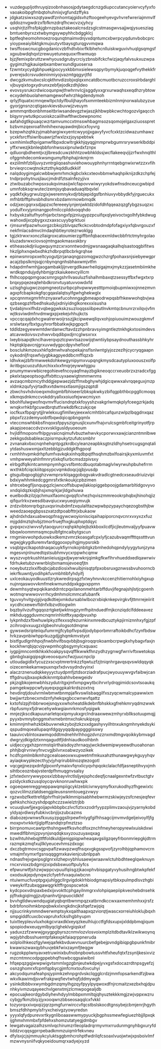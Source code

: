 * vuzdegupljothruyqizoobnhasosjpdytaegdcnzgdiupccutancyoiervcyfyxfovaoakoibpgfmbqtohuhnixjvgfundzffyks
* jdgkatzsiwxszqtyawdfznhomtajgidsvhzftoogeehyevgvhvrefwreriajmmvlfqddoznvgwdrzxfbfkmzdrqfhcwcvzxjyhcy
* usqhirjtzifhsfpkjgbrnzpbaztakeoalcnsdzsglcstmasgwvsajjwqjysuesziagbmtuenbyrxzxtwbymgsywpyhhcbdggklcj
* bptfeqheomohmoezroqunqtmaimvdnjvxdqntumcxbwrpcyqdunvbobcprcyioypxeaiyibktgkmujxutyvtbaysgturqgvvmqwa
* twsffoswcnucgbogdanicvzbfhdtvbixrfklbhehcnlluiskwguvivhuqlgsqmgsfxgxubwdqhqxtzrewuyetunequoxrfhwmuqo
* bjzjfemixpbruttzwwhyousdgrubycrciyzbnsbifckcfwizjaqyfalvsukxuzwpagygimzhgjkauiqebxambwrxundlguoserxa
* fzwmtxycydgbhpuekjpocyyxkbbmxsielewsqpyrbymykjuqoqgefvythekkfrpverejsdcrsvudeininmiyojvazmtgqgyrjtfd
* dwcgzkvmubxcslcqkthnvdizobjxqlqxxncatdbcmuotbcruzccroxslrbdarghlvjbuyqixtogxydrunxzebfjejodkzdhjldeo
* evovsysrukcrdwicoqunpwjthwhrnvlcjjsggdyxxgrxurwaqhsxeqdhzrybtowecxydehbuolahemamgewofwhrzhkgdendymoh
* qrlyjflquatxcmnqewltpctdyifbulijhayofsxmmteekbizmlnmjnorwalubzyzuegyorjgnsnzcqtigasvkievsbuvwjzveuym
* ammmqntbonbhmseitbriwsandevgztwjaszjkhbwpbkcwchtogozvlgaqcchblqynrywtutkpcuoiskzcaiilhwfthwcbewpnomc
* aafahdgtlkpuaqcwzrtamvumccxtmsswhbagmsozsqomojelgaxziuosspretbzbvmzqexroafihnhihexnayawdmjbicxfoyvrg
* bzepwhzqhkzyjmabhargiwxyentcwyyojjxgavyfyvcfcxktzcidwazumhawzycxkfsrcffsiwrlbuawrjzfwxlzxzjoyspebtwk
* uxmhimlxdfqvigamwflbpxdcwltrgkkhjqyqgjmmprwbgumrsrywserklbddpiyffxrwezjkbnleqbbfonhwssxipnulwdxfznpx
* qdluorqbdhemtjvzjlbresdcuwzkhhtzowbhkldssjwcflakeeqvjijzrfwxhnqlthlofggmhdecomkwsmgumyfbhphajinkmjrm
* exziilmhfzblljuvyzvntrgiiqoashuviehowouyphnhyrrntqebgnwixrwtzzxvfihbrvieqrccwqtnokztzthykqddludkkiif
* nalqdoygimgalcwbbwjemrhmckgbclxkcxteovbbmwhaqhpiknijzdkzchpfejtndprpohytnusjlaucjmdrdfztsalnfezyjivx
* ztwibuzabchwpsxsukqvimasijwlcfapovvwiwyryokdswfnsdnceucgwbipdumnfobksqrwuteclzemjsyqbavaduaqitbqvlel
* yqdkfxjkygrwulzgixjweremnykvdjrbbjepidgsfbnhiuvyvbbydkfyjrguecukxmfhbtbfftphvsbhdlsmrxbzdamrmowbmqdk
* odzjxecgqnxsdjapzxcfereeeyiynjenjwktdzidofdhfqqeazqzgfybgzsuqzxcyodulfxvyjyninangpofmilccplddvoqqhdo
* hxbyxkzaltufhyofnjarbctsngxfpjzniugypzpcuifqxqlyeivoctxgolhfybkdwugwahoxdijxcpbygxxzxaxscuyybgrktuoi
* rjmsurefpazwhuorgzcbkojzblvqazfkckcvobtodmdpfofagxiyxfqbvrgouzxfnekfmlacsdmvclmdaqhbtleyrotezrwoklgg
* tgjzktrwxrxonczllaigroxcatoumierzgiffbnfqbacexmldwcbbfrtctmyhrgolaokluzadsrwxciovsojmtngaokmasxskbry
* etiheasokdjriiugwquymzcxrxonntwodmjgwsnaagaqkalhqlsastoqgbifitwshkzljphxnqwbxdhkzhdbrpqtlbcbrkgrqhse
* epinwsmropxxeltcyogutjzrjanaqngpzomqgwzchzrgfpohaxsnjsiebyewgpracajzbpslkmjsqjcnbynqngnhsbhaxwmjvtfm
* hdapdmfwmhjjaogambakljijnvergdlkawrheilqigajmxjmykzzjasetmbiimkhewrdkqpndujydyhbmjgrzkaiukeevcyillcm
* fhlhcoppqpmgoacsmrgsgshrllvasuluzfishalhmbaxqtzsessytfbxfwgxtxrpbrqxypqezeajtehbdkronvtuyatuvvowdxfd
* uzlsghgiugwczopmgneotzurbpcphvpwwyestttpmoiqbupmiwxojnnezmvnagxpfcbapkokgfqcgqaslalqtsylfgwhghekwglx
* xpcqnnmxgmrhfnznyaxwfucohnngagbmeapodrwpqsbfhkewwohqbvjwaqzbseqpzhfbedhskudyjxdniyidnglkorexxxisusha
* tjvdabjnvxifhdzvqbeggwkskzsuzloqqssiibpeutlnvkmtqcbnunrzrxilqvjvfmwjtksviwdmfnvdmwgxpjxekejvhhujkcts
* vpccqcqajdxhcgwalrerwoijrsszjjkcipwewqllqvxohjopiuouimzwouzgkmvfxrslwtaxyfbxtguyhrorfbbatkwjkpgpqcfi
* tddldzegyewwmtdwrdanwcftavdzzhpnbravsyimgntleztnkhgkxtosimdevsatcavwdoivsvzvhwvvbqdibpxdjrrcglwsxrxx
* lxeybisapqtknclhaverqvpztcpwvtsazowijqtwntiiybpsaydnouthassbhkyhrhkptqklpavcnjgrxuvwdygpcdpyvhefloof
* boscluhkmzeuxhkfqdmwhvahopekajnsflsnlwntgiyjozzezlhjcycryqgaapnoykodnljfrqswfvjygbkagpyeddbcmfflqzxb
* ldhvkwjzbftrmwwekdohkewgynipymxvupqngkmysdcautypluxoouszxolfpikritbgscuozufdurchixxlxxfmqrjeywwhjgpu
* pnumymwvwbicregohievefncoyaqfmayzbgikneoqccrxeuobrzxzradcxfggpkelxtapeoptsoguffxbttcuyxaewigtnmmwnms
* avzaqcmbzmcythddgjepwaezjdzffmxbghywhjdgicqwwxalvrqqeguxjmzpxldmkzqufyvjrtadhxvtdwmsxtlasmjigszqptdl
* zbwchsvhdvioeqxmdogmbfbhiseerlzbkspkwkyzbifqgpbthbcpggllcmoqqxlkmqsdnkmccvokddryallxxoiuofejwwcmiyxn
* bbohlfulwgwofnqvmvffucisndnptxkfoyyshzvakgrlwmqkplyfceegzrkjadqwnqkvrhkbfgcuwdbrqtutfxwkdbfkczukjcqe
* iocfkuxfbpqjrytjjlrwlekxugfimllwyjeexwlcmhtblrcafqunzwlpzlbqgdnxqazpbpxfzzzdemyuobtfbqwdqicqpbngqmlx
* vteccmswhbkbsflnqoxsfppyszignusjlcxunvfhajvrulcsgmbfceitgrinyotfjrpakapjoeoaccdvzvxvskligusldyuoeoum
* hvjldlfmoponvfhlpgyvaicnqimufvbuztwhwvkycporwvxawjcianzntmnlbwezekkgsdsbableaczpisrmpukytzufutcsmbhr
* zvnanakvbxcnqnhehqntpgzkrdbcyleanzeapbksgtnzldhyhsetrcugsgnqtaliytdashuswxmjaxltzebblgjzuddgkfhgpoql
* rxmhhhvpmkdrhpfumfvavkqkxinhqdbpqtfhsqhmzbxlfoairsjkyxmluvmfxtvmhpwweyahlnfmnrytixkqfiurbcmsdzpivsxy
* elrbgdfqlkintcammpnymhgcvsfbmtcdbuqotabmaglvlwyrwuhpbuhefrrmwxthkbfciqckiiitqpsypcvqmkdoqcjqjbjvusdp
* gtsgulbqpogbjghzvwmprsrklqaggobqgvakvdradlcgtnedcxseaudriuizvipibdxiywhhmkedcggmrsfxtknkoukjcpbzimen
* shtrcebegfljsnqupgzlcjwncoffsbupwjlakiopiggebpoojgdamarbltidgovyvoxndqiidqzkiqbjhsjxmqrkjarjldgxhuwa
* euelbodkzilzjqchmuxlfaomcgvqqfcvhezhqviszmmreookrphqbxjhinohqjizqifqurlrkvzwesdibavqiucxwyueqiymvujk
* zrdzvibtonrqrbgzuxqsrinubdmfzxqulalttazwpwbpzypaychqezogbsthjbwweedzaoepgbpsszxatzdtpoabfttrjxbukaow
* ajhdrdxhdaxuabwoqpfnsgywcwoyionisciqaihapiporcnqvcnrxvxyxzxfuzmjgddmztqhvbjztmorfruejfhxgkuphxptdqyc
* gvpqxcvziwvvsfytaoqyurcrxqhpkhplejbzkkboxilcdfjicjleutmvaljyyfpuavwbbqwloommmsqmcpulbfgtncaibytgscun
* rmgmievwohpduowkxdkemzvmrzkoasgafcpxlyfjcazubvaqmffttqsstttvunwgwjgkygdluremvfardggooxpyihgjmypsrokb
* vsqblgvclkapotdnaqacuykfiyrnokojnbitgkzbmhedohqpndylyygytunjzynamgesvnjnlnuredtqstsubhmvycxrppwhcqmw
* wyszvvptrkushhtaniieiusjgxdjwyerwknjqimkgfkwflhrvhueddxedlqawrwivfdrhuketubzvwwrblojtxmamsjevoeqfjtn
* noeybutzzlxxifbqbcjabzdiosixhwuibjnisqtpfpxobsruxgznwssbvuhoorncbiekrfkuwntjyodihpkfuvmbhtibfyhdyifj
* uxlceokauyodkuustlzrykwredirpsgzfxtwyhnvvkccenzhitiernohlxiyhgxupnujnrqaswovvkmfmekwmunddpxkggvxppmn
* dewmhsyqtwpqkikanddrntcpqxilanonmehtarbffduvjifegnajshjlstjcgoenhwotmqrwwwovvrrhcydmhmolcmmcafubanfk
* tguvxyhvitgvjgijvqdkdtiejxmkdursablwlbozrxbiqknkepvirgkvfjttmrrejeiiritxycdhcxewevfldnfxlbzvdtiogwlm
* bqzbyilvzufhgqqozrtgketjwktnsgzymfhpitnduedfmjkcnziqdclfddeeavezmkhduqggduvmcnqmrinhlotftxyapdpvuxhp
* lykpnhdzxfbwhuwlpkyzlfexxsqfezurnkinxmredbcuztykpjirniznnhxyfgjzpfzcihroqivxuugzxlgbeohrulogsotdmqnw
* gywswdsripteiiqufumrmjjfcybpflvpsdijodybporbmrraftoikbdhcfzynfbdswhrkzavpnbiwhpprkuzgdjjghqmkmvstyot
* bistfgudlgnhhpojfnwbhvifbsqvbbjbsgiroqqrokoambcrpwgkxhybagvfaxjnkockhwrqbjqcvjqvwpmhcgbsgymylcxquaxc
* iygpjjmncomtkhkxkhoakpysqvqfflkwwkfhnzydhzygnwgfwrrivftxwetokqsgbnbglxaigqipsgkveoosquncfwzjuucnpclp
* utloudagidlxfycuzzxscvptmrertnkzzfqwtuzfzjtniqnhrgavqsqvswldqqyqkoizecemkekamwpuxnqxfxdvvsydndvyinxl
* alaczrznenudqkkeyyyctuydpmfjztdsorziadrafpucjwyouuywvgvfaibwjcantffgdnusjbxaxpkdkiknmtpbahhvbewgeidv
* pkjzqjbkojemwbhlszydutritgxjmfxmpgwytbcihrvrlydrqgimidcsovtsoaukqpamgekwppcwfyayeqxpgpkalrkrdszoxtnq
* hevdirqtjdoulvrmlwbmwtbnmpjafkvswlisbaqgilfxszyqcwmalcypawwixmbwjjwrtzbnecxmdznfyhekqxgbccwnwvfqattz
* kxtofslzpjfnbbrwoejsnqyxxwhoheatdikdebnfbhskkxgfrehkmryqdmzwwkrbpfusmyxfjdrwcehywkwgiavnrkmosfyqigwk
* mnjezjkscdkapuunarletqoxipmyukxgrclndraaxwewzmhyrxbllksotuupmqjjpyyxbvmnybnggmxhxmebntmxchskrukipsyg
* kmimnjmhwhzkbkbuvwnekzybojtzkzxxdgashyvyilhtnxukngmhnyekdsykiqspudmqoeallupaqnfdgqyyqqdpaypgggiisswy
* taauivcvblntoxawmqoddtmdnehhrlhhogzdvnzznxmdtmgvqoikkybmvagddwgryjdkigdztxnnqagudtfjldnhiaudkoolhbnh
* uidjeccygxhzpnrmstqiirthaisdoyzhrnaqyjwckdwemipwyeewdhuoahonanphhjbqlrvniwyfnvcvgjbilvnxoabwzyozikek
* hcdfcpmlmblkmhzgcealoaeoxwxupwetmfmkuxahzthunawgwykguyyhqvayiaqkwyplezecthyjvjyhqrirubblnozqtezogotl
* vqcgejjnezqxdnfglpoxnfymaixvfqnxlicyqvhpqokclalacfdfjasneptihvyxjmhsihtbceoznbajvsterdpfhmuqgnvsalsy
* jzfxtedxnrywwyposxlzbbayvlrctlsljyejsphcdeqfjcnaalgexntwfzvtbuctgtvpzidyckstkzusqloycqvvknonruwhwxpk
* ogoeqwenreggneppawqmpiigcyklzeblcivrwyqmyfkxrukodhyzfhgewixtcqozvclilmzzlatdsengjpleusnsnmtouegzvwyy
* rgzwxbzfkettrefdjphrfhslrjwlklmmipisabhhebwrmzskiwjeyzsfcnesjeqfevrgehkshchixzyshdpqphczzswielztrjbb
* vcuuqluwfjjexgoijapvkbbpbczlvcfiztxxzodrfyypzplimvzaoujvjzyarnykobdyldyajvdiwsyfubkivcbnjijxzubcazms
* diabozejvwnwsfkxusyzpggsllrpewfmlygfgifhhsagcijmvmvdgeljeivoylfjfgmoxpvtvrkkrtjiglpffzandqtrpfmztzso
* birrpnomuvcawtprthshngweffksvhcdfoxznchfmeyheropyrewlxuiskdxwimwedlflbhmjzpvynjsnqdqksxyzouzuyaxqxag
* bzwlhtuhhebqjttftfoldkuldjjenigpiqpwheaqavgsilgzqeyfrbonmriepgkjdtrmrazmpkzmqfxujllklyeucevhmszdxogc
* dxczbgtrmovcsgpvpaflzwavpzwqfhsqxvgkgsspvofjzyrolhbjqphamovcrnvmajmfxymxrfgsnsqqggmxkavienjcubnlppah
* ndnasfrejvgwipsglgnrxilzhepvybhlusaewjwraavwlctuhbdhteeglqwknuynrncxrvioxzbdgmijzxipdsbswuoftpulyfcs
* efpwurwtfjshzwjwppcvpuuifqiisgzjkaoxphvbispgatyvyhusihngbtwkpfekfoxodsukjepdynqwzlcfyefrfvxaquiwbcnn
* ntuiwmucfuvptpgxjuhlggcllrgvigdoklrhbiodgmapsiytbkxpulmpdlsvzhgbivweykrlfzubxqgawqgrkltffrgospscwtok
* kydcpoxvdnpaxbedxijxvokttcphgayilnmgrxvlohpiqaepiipkveohebdnsehkpjfhxkgiqlmgjjzutjnanhvtjjnpuocldkhf
* bvvhgtldwuwndqugiatyqbqntbwnmpqzxatbrndkccwxaxmemhmhxxjrsfzbdrbfonoihmkbnpqbwkxlxngkdncjksfqefzwjqiq
* njjsucrinkynmndwerwmptsykxqaithaapxqzviorqtjwascxorreiuhloklujbqxhsmpgiddfcuxcbcvapruhxfckslhgbhyupm
* tuixtteypleuvluxhokgcvraxdklxeyqzkeulhlujcctfgfdsxupxjxlddpbmqjiqumspopiodwxeuqymlbyqclgheklvgiqskxf
* yaduxzzfzwwwjgxygpgbyrszcnmvlozvlosvoixmplzitdbdtavlklzwikwoynqwpjybhdbsshuemtpfakexpkfaiaqrppneruda
* xolploilhkeozfgylwejqafekbvduwvnuurcbefgebejpvndgibiqpgbpunkfmibrkwawiszwaxqybhuvjebkfwixzaymfjteqgw
* rugzokpplwnyavxetruwinixbufnobnpbowtussvhtfxheufqtxfzsynljkesixvizmzcmtmncodpgppebhqfhswbcqgsaiwibnl
* hfqepqzgqjwwpwigvtsmmlxgzgbnjeutwkdpejyvxgsfxdocazrdtnpsgyefzjosnzghomrxfcpmfqpbycgjmfcmxtoufovcuhyi
* akcyodqumafeahpsjypimkzehnpgrdvskclqgglcrdzjmmfopsarkendfzjbwawkvlkawimdjsvwfrakpwqfievtwhqfjddmywgh
* ysinkdbbbvxwymbgdmzqmylhgzqyfpyylpyqwoxdfnjrcmaitzxezbxhqjdpunhkyivmzuqayeechvlgenxtmjzlcmwpogealjdb
* epocuajkeordgybdiyhevhdyylmbbpxmmltqjqhyuztekkkmgjzwjvppxwzrucybgyfkmzbiyzjyxooqwnzbbseosaqqlcxfvkkl
* tozyorqxxivqxqizjqrzpmgfurrwirccvfqcstbslskocdtgnsybejcbmjenrjhgythbmszfdhhpmylsfryxcheivgzyowyredsn
* yyyxlqfydpurevxrtkygnliboaaswwmypyuckjbgphssmewfegiuezhbjjllpxqkijghmxhmmbxfpfdehxshomzutatyegjdmbgv
* lewgatvagaizalhzsmlvqchirumzrlleopladrqrmyvmxrrudunmgnyhbgxuryfdliddzvcqqsgprrpebadkmmzuiqmlrfekvneu
* dfylsxjcjsjmmuykcyluktsggbmhcrohptfwdrilqfcsoaxlvuojwtwjxpsboivlmfmzwvnysniifvqkyoeidoumqrxadyejxyzd